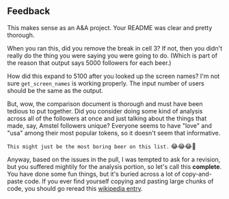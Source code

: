 ## Feedback

This makes sense as an A&A project. Your README was clear and pretty thorough. 

When you ran this, did you remove the break in cell 3? If not, then you didn't really
do the thing you were saying you were going to do. (Which is part of the reason that output
says 5000 followers for each beer.) 

How did this expand to 5100 after you looked up the screen names? I'm
not sure `get_screen_names` is working properly. The input number of users
should be the same as the output. 

But, wow, the comparison document is thorough and must have been tedious to 
put together. Did you consider doing some kind of analysis across all of the 
followers at once and just talking about the things that made, say, Amstel followers
unique? Everyone seems to have "love" and "usa" among their most popular tokens, so it 
doesn't seem that informative. 

`This might just be the most boring beer on this list.`
😂😂😂🤣

Anyway, based on the issues in the pull, I was tempted to ask for a revision, but you 
suffered mightily for the analysis portion, so let's call this **complete**. You have
done some fun things, but it's buried across a lot of copy-and-paste code. If you ever
find yourself copying and pasting large chunks of code, you should go reread this
[wikipedia entry](https://en.wikipedia.org/wiki/Don%27t_repeat_yourself). 
